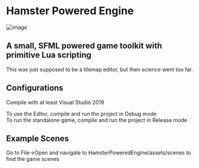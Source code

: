 # Hamster Powered Engine
![image](https://github.com/user-attachments/assets/ba68f740-e905-47eb-bd8e-401420b3ef76)

## A small, SFML powered game toolkit with primitive Lua scripting
This was just supposed to be a tilemap editor, but then science went too far.


## Configurations
Compile with at least Visual Studio 2019
<p>
To use the Editor, compile and run the project in Debug mode <br>
To run the standalone game, compile and run the project in Release mode
</p>

## Example Scenes
Go to File->Open and navigate to HamsterPoweredEngine/assets/scenes to find the game scenes
